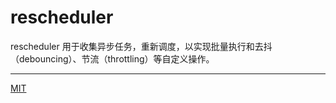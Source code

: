 # rescheduler

rescheduler 用于收集异步任务，重新调度，以实现批量执行和去抖（debouncing）、节流（throttling）等自定义操作。

---

[MIT](https://github.com/cnlon/rescheduler/tree/master/LICENSE)
